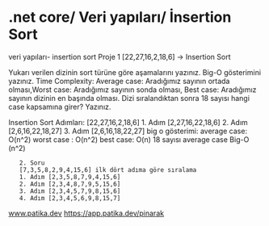 # .net core/ Veri yapıları/ İnsertion Sort
 veri yapıları- insertion sort
Proje 1
[22,27,16,2,18,6] -> Insertion Sort

Yukarı verilen dizinin sort türüne göre aşamalarını yazınız.
Big-O gösterimini yazınız.
Time Complexity: Average case: Aradığımız sayının ortada olması,Worst case: Aradığımız sayının sonda olması, Best case: Aradığımız sayının dizinin en başında olması.
Dizi sıralandıktan sonra 18 sayısı hangi case kapsamına girer? Yazınız.

Insertion Sort Adımları: [22,27,16,2,18,6]
                        1. Adım [2,27,16,22,18,6]
                        2. Adım [2,6,16,22,18,27]
                        3. Adım [2,6,16,18,22,27]
        big o gösterimi:
        average case: O(n^2)
        worst case :  O(n^2)
        best case: O(n)
        18 sayısı average case Big-O (n^2)
        
       2. Soru
       [7,3,5,8,2,9,4,15,6] ilk dört adıma göre sıralama
       1. Adım [2,3,5,8,7,9,4,15,6]
       2. Adım [2,3,4,8,7,9,5,15,6]
       3. Adım [2,3,4,5,7,9,8,15,6]
       4. Adım [2,3,4,5,6,9,8,15,7]
www.patika.dev
https://app.patika.dev/pinarak
